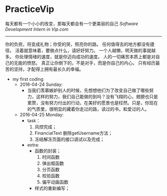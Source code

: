 # PracticeVip

每天都有一个小小的改变，那每天都会有一个更美丽的自己  *Software Development Intern in Vip.com*
***

你的负担，将变成礼物；你受的哭，照亮你的路。
任何值得去的地方都没有捷径。
活着就意味着，要做点什么，请好好努力。
一个人越懒，明天做的事就越多。
你处理情绪的速度，就是你迈向成功的速度。
人的一切痛苦本质上都是对自己的无能的愤怒。
真正让你倒下的，不是对手，而是你自己的内心。
只有经历最苦的坚持，才配得上拥有最长久的幸福。

 - my first coding 
	- 2016-04-24 Sunday:
	   - 当我们羡慕嫉妒别人的时候，先想想他们为了改变自己做了哪些努力，这样的努力，我们自己能做的到吗？没有飞翔的心，翅膀也只是累赘，没有努力付出的行动，在美好的愿景也是枉然。只是，你现在的气质里，很明显的藏着你走过的路，读过的书，和爱过的人。
    -  2016-04-25 Monday:
        - task： 
            1. 风控完成；
            2. FinancialText 删除getUsername方法；
            3. 冻结解冻页面的接口调试以及完成；
        - extra:
            + 函数的封装；
                1. 时间函数
                2. 弹出框函数
                3. 分页函数
                4. 校验函数
                5. 偏平动画函数 
            + 样式的重新编写；




